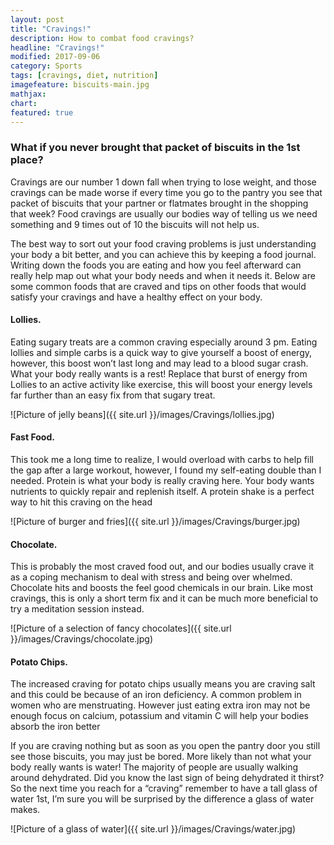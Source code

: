 ```yaml
---
layout: post
title: "Cravings!"
description: How to combat food cravings?
headline: "Cravings!"
modified: 2017-09-06
category: Sports
tags: [cravings, diet, nutrition]
imagefeature: biscuits-main.jpg 
mathjax: 
chart:
featured: true
---
```



### What if you never brought that packet of biscuits in the 1st place? 

Cravings are our number 1 down fall when trying to lose weight, and those cravings can be made worse if every time you go to the pantry you see that packet of biscuits that your partner or flatmates brought in the shopping that week? 
Food cravings are usually our bodies way of telling us we need something and 9 times out of 10 the biscuits will not help us.

The best way to sort out your food craving problems is just understanding your body a bit better, and you can achieve this by keeping a food journal. Writing down the foods you are eating and how you feel afterward can really help map out what your body needs and when it needs it. 
Below are some common foods that are craved and tips on other foods that would satisfy your cravings and have a healthy effect on your body.

#### Lollies.

Eating sugary treats are a common craving especially around 3 pm. Eating lollies and simple carbs is a quick way to give yourself a boost of energy, however, this boost won’t last long and may lead to a blood sugar crash. What your body really wants is a rest! Replace that burst of energy from Lollies to an active activity like exercise, this will boost your energy levels far further than an easy fix from that sugary treat.

![Picture of jelly beans]({{ site.url }}/images/Cravings/lollies.jpg)

#### Fast Food.

This took me a long time to realize, I would overload with carbs to help fill the gap after a large workout, however, I found my self-eating double than I needed. Protein is what your body is really craving here. Your body wants nutrients to quickly repair and replenish itself. A protein shake is a perfect way to hit this craving on the head 

![Picture of burger and fries]({{ site.url }}/images/Cravings/burger.jpg)

#### Chocolate.

This is probably the most craved food out, and our bodies usually crave it as a coping mechanism to deal with stress and being over whelmed. Chocolate hits and boosts the feel good chemicals in our brain. Like most cravings, this is only a short term fix and it can be much more beneficial to try a meditation session instead. 

![Picture of a selection of fancy chocolates]({{ site.url }}/images/Cravings/chocolate.jpg)


#### Potato Chips.

The increased craving for potato chips usually means you are craving salt and this could be because of an iron deficiency. A common problem in women who are menstruating. However just eating extra iron may not be enough focus on calcium, potassium and vitamin C will help your bodies absorb the iron better 


If you are craving nothing but as soon as you open the pantry door you still see those biscuits, you may just be bored. More likely than not what your body really wants is water! The majority of people are usually walking around dehydrated. 
Did you know the last sign of being dehydrated it thirst? 
So the next time you reach for a “craving” remember to have a tall glass of water 1st, I’m sure you will be surprised by the difference a glass of water makes. 

![Picture of a glass of water]({{ site.url }}/images/Cravings/water.jpg)
